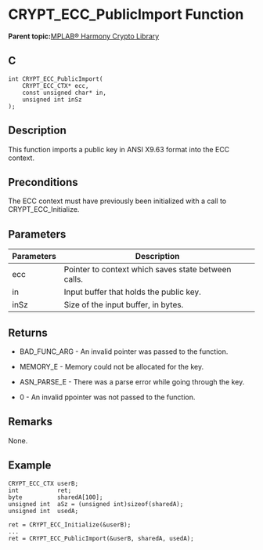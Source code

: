 # CRYPT\_ECC\_PublicImport Function

**Parent topic:**[MPLAB® Harmony Crypto Library](GUID-20F7C343-23D4-42D9-B8C2-A97D4D0EE5CD.md)

## C

```
int CRYPT_ECC_PublicImport(
    CRYPT_ECC_CTX* ecc, 
    const unsigned char* in, 
    unsigned int inSz
);
```

## Description

This function imports a public key in ANSI X9.63 format into the ECC context.

## Preconditions

The ECC context must have previously been initialized with a call to CRYPT\_ECC\_Initialize.

## Parameters

|Parameters|Description|
|----------|-----------|
|ecc|Pointer to context which saves state between calls.|
|in|Input buffer that holds the public key.|
|inSz|Size of the input buffer, in bytes.|

## Returns

-   BAD\_FUNC\_ARG - An invalid pointer was passed to the function.

-   MEMORY\_E - Memory could not be allocated for the key.

-   ASN\_PARSE\_E - There was a parse error while going through the key.

-   0 - An invalid ppointer was not passed to the function.


## Remarks

None.

## Example

```
CRYPT_ECC_CTX userB; 
int           ret;
byte          sharedA[100];
unsigned int  aSz = (unsigned int)sizeof(sharedA);
unsigned int  usedA;

ret = CRYPT_ECC_Initialize(&userB);
...
ret = CRYPT_ECC_PublicImport(&userB, sharedA, usedA);
```

